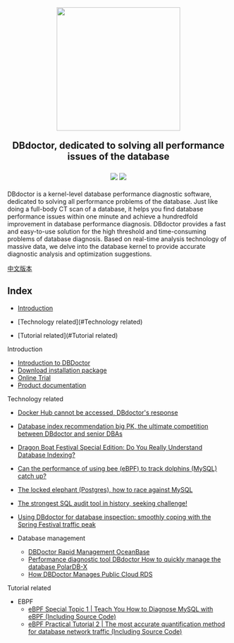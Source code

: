 <h2 align="center">
  <img width="280" src="https://50001070.s21i.jzaliusr.com/4/ABUIABAEGAAg1fLrtQYokKnlhQMwqgI4PQ.png" >
    <p> DBdoctor, dedicated to solving all performance issues of the database </p>
  <div align="center">
    <a>
        <img src="https://img.shields.io/badge/author-DBdoctor-DAS.svg">
    </a>
    <a>
        <img src="https://img.shields.io/github/license/DBdoctor-DAS/DBdoctor.svg">
    </a>
  </div>
</h2>
DBdoctor is a kernel-level database performance diagnostic software, dedicated to solving all performance problems of the database.
Just like doing a full-body CT scan of a database, it helps you find database performance issues within one minute and achieve a hundredfold improvement in database performance diagnosis.
DBdoctor provides a fast and easy-to-use solution for the high threshold and time-consuming problems of database diagnosis.
Based on real-time analysis technology of massive data, we delve into the database kernel to provide accurate diagnostic analysis and optimization suggestions.

[中文版本](./README.CN.md)
## Index


- [Introduction](#Introduction)

- [Technology related](#Technology related)

- [Tutorial related](#Tutorial related)

Introduction

- [Introduction to DBDoctor](https://github.com/DBdoctor-DAS/DBdoctor/blob/main/articles/dbdoctor-introduce.md)
- [Download installation package](https://www.dbdoctor.cn/h-col-133.html)
- [Online Trial](https://demo.dbdoctor.cn/)
- [Product documentation](https://demo.dbdoctor.cn/modules/dbDoctor/mdPreview/index.html?readme=help#/)

Technology related
- [Docker Hub cannot be accessed, DBdoctor's response](https://github.com/DBdoctor-DAS/DBdoctor/blob/main/articles/DockerhubCannotBeAccessed.md)
- [Database index recommendation big PK, the ultimate competition between DBdoctor and senior DBAs](https://github.com/DBdoctor-DAS/DBdoctor/blob/main/articles/DatabaseIndexRecommendedLargePk.md)
- [Dragon Boat Festival Special Edition: Do You Really Understand Database Indexing?](https://github.com/DBdoctor-DAS/DBdoctor/blob/main/articles/DoYouReallyKnowAnythingAboutDatabaseIndexing.md)
- [Can the performance of using bee (eBPF) to track dolphins (MySQL) catch up?](https://github.com/DBdoctor-DAS/DBdoctor/blob/main/articles/UseEbpfToTrackMysql.md)
- [The locked elephant (Postgres), how to race against MySQL](https://github.com/DBdoctor-DAS/DBdoctor/blob/main/articles/TheChainedElephant.md)
- [The strongest SQL audit tool in history, seeking challenge!](https://github.com/DBdoctor-DAS/DBdoctor/blob/main/articles/TheMostPowerfulSqlAuditToolEver.md)

- [Using DBdoctor for database inspection: smoothly coping with the Spring Festival traffic peak](https://github.com/DBdoctor-DAS/DBdoctor/blob/main/articles/CopeWithTheSpringFestivalTrafficPeak.md)

- Database management
  - [DBDoctor Rapid Management OceanBase](https://github.com/DBdoctor-DAS/DBdoctor/blob/main/articles/DbdoctorQuicklyManagesOceanbase.md)
  - [Performance diagnostic tool DBdoctor How to quickly manage the database PolarDB-X](https://github.com/DBdoctor-DAS/DBdoctor/blob/main/articles/DbdoctorQuicklyManagesPolardb-x.md)
  - [How DBDoctor Manages Public Cloud RDS](https://github.com/DBdoctor-DAS/DBdoctor/blob/main/articles/HowDoesDbdoctorManagePublicCloudRds.md)

Tutorial related

- EBPF
  - [eBPF Special Topic 1 | Teach You How to Diagnose MySQL with eBPF (Including Source Code)](https://github.com/DBdoctor-DAS/DBdoctor/blob/main/articles/EBPF01.md)
  - [eBPF Practical Tutorial 2 | The most accurate quantification method for database network traffic (Including Source Code)](https://github.com/DBdoctor-DAS/DBdoctor/blob/main/articles/EBPF02.md)
